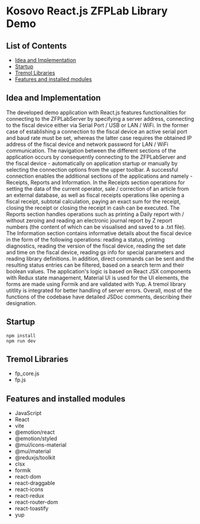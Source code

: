 # Kosovo React.js ZFPLab Library Demo

## List of Contents

- [Idea and Implementation](#idea-and-implementation)
- [Startup](#startup)
- [Tremol Libraries](#tremol-libraries)
- [Features and installed modules](#features-and-installed-modules)

## Idea and Implementation

The developed demo application with React.js features functionalities for connecting to the ZFPLabServer by specifying a server address, connecting to the fiscal device
either via Serial Port / USB or LAN / WiFi. In the former case of establishing a connection to the fiscal device an active serial port and baud rate must be set, whereas
the latter case requires the obtained IP address of the fiscal device and network password for LAN / WiFi communication. The navigation between the different sections of the 
application occurs by consequently connecting to the ZFPLabServer and the fiscal device - automatically on application startup or manually by selecting the connection options from
the upper toolbar. A successful connection enables the additional sections of the applications and namely - Receipts, Reports and Information. In the Receipts section operations for
setting the data of the current operator, sale / correction of an article from an external database, as well as fiscal receipts operations like opening a fiscal receipt, subtotal calculation,
paying an exact sum for the receipt, closing the receipt or closing the receipt in cash can be executed. The Reports section handles operations such as printing a Daily report with / without zeroing
and reading an electronic journal report by Z report numbers (the content of which can be visualised and saved to a .txt file). The Information section contains informative details about the fiscal device
in the form of the following operations: reading a status, printing diagnostics, reading the version of the fiscal device, reading the set date and time on the fiscal device, reading gs info for special
parameters and reading library definitions. In addition, direct commands can be sent and the resulting status entries can be filtered, based on a search term and their boolean values. The application's logic
is based on React JSX components with Redux state management, Material UI is used for the UI elements, the forms are made using Formik and are validated with Yup. A tremol library utitlity is integrated for
better handling of server errors. Overall, most of the functions of the codebase have detailed JSDoc comments, describing their designation. 

## Startup

```
npm install
npm run dev
```

## Tremol Libraries

- fp_core.js
- fp.js

## Features and installed modules

- JavaScript
- React
- vite
- @emotion/react
- @emotion/styled
- @mui/icons-material
- @mui/material
- @reduxjs/toolkit
- clsx
- formik
- react-dom
- react-draggable
- react-icons
- react-redux
- react-router-dom
- react-toastify
- yup
